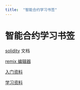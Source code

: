 ```yaml
---
title:  "智能合约学习书签"
---
```


# 智能合约学习书签

[solidity](https://solidity-cn.readthedocs.io/zh/develop/) 文档

[remix 编辑器](https://remix.ethereum.org/)


[入门资料](https://www.geeksforgeeks.org/hello-world-smart-contract-in-remix-ide/)

[学习资料](/2022/06/06/solidity.html)
